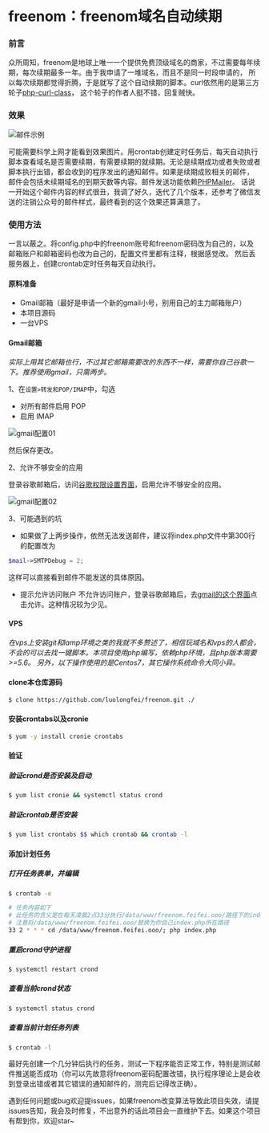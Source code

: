# freenom：freenom域名自动续期

### 前言
众所周知，freenom是地球上唯一一个提供免费顶级域名的商家，不过需要每年续期，每次续期最多一年。由于我申请了一堆域名，而且不是同一时段申请的，
所以每次续期都觉得折腾，于是就写了这个自动续期的脚本。curl依然用的是第三方轮子[php-curl-class](https://github.com/php-curl-class/php-curl-class)，
这个轮子的作者人挺不错，回复贼快。

### 效果
![邮件示例](https://raw.githubusercontent.com/luolongfei/freenom/master/mail/images/Snipaste_2018-08-13_15-58-52.png "邮件内容")

可能需要科学上网才能看到效果图片。用crontab创建定时任务后，每天自动执行脚本查看域名是否需要续期，有需要续期的就续期。无论是续期成功或者失败或者脚本执行出错，都会收到的程序发出的通知邮件。如果是续期成败相关的邮件，
邮件会包括未续期域名的到期天数等内容。邮件发送功能依赖[PHPMailer](https://github.com/PHPMailer/PHPMailer/)。
话说一开始这个邮件内容的样式很丑，我调了好久，迭代了几个版本，还参考了微信发送的注销公众号的邮件样式，最终看到的这个效果还算满意了。

### 使用方法
一言以蔽之。将config.php中的freenom账号和freenom密码改为自己的，以及邮箱账户和邮箱密码也改为自己的，配置文件里都有注释，根据感觉改。
然后丢服务器上，创建crontab定时任务每天自动执行。

#### 原料准备
- Gmail邮箱（最好是申请一个新的gmail小号，别用自己的主力邮箱账户）
- 本项目源码
- 一台VPS

#### Gmail邮箱
*实际上用其它邮箱也行，不过其它邮箱需要改的东西不一样，需要你自己谷歌一下。推荐使用gmail，只需两步。*

1、在`设置>转发和POP/IMAP`中，勾选
- 对所有邮件启用 POP 
- 启用 IMAP

![gmail配置01](https://raw.githubusercontent.com/luolongfei/freenom/master/mail/images/gmail01.png "gmail配置01")

然后保存更改。

2、允许不够安全的应用

登录谷歌邮箱后，访问[谷歌权限设置界面](https://myaccount.google.com/u/2/lesssecureapps?pli=1&pageId=none)，启用允许不够安全的应用。

![gmail配置02](https://raw.githubusercontent.com/luolongfei/freenom/master/mail/images/gmail02.png "gmail配置02")

3、可能遇到的坑
- 如果做了上两步操作，依然无法发送邮件，建议将index.php文件中第300行的配置改为
```php
$mail->SMTPDebug = 2;
```
这样可以直接看到邮件不能发送的具体原因。
- 提示允许访问账户
不允许访问账户，登录谷歌邮箱后，去[gmail的这个界面](https://accounts.google.com/b/0/DisplayUnlockCaptcha)点击允许。这种情况较为少见。

#### VPS
*在vps上安装git和lamp环境之类的我就不多赘述了，相信玩域名和vps的人都会，不会的可以去找一键脚本。本项目使用php编写，依赖php环境，且php版本需要>=5.6。
另外，以下操作使用的是Centos7，其它操作系统命令大同小异。*
#### clone本仓库源码
```bash
$ clone https://github.com/luolongfei/freenom.git ./
```
#### 安装crontabs以及cronie
```bash
$ yum -y install cronie crontabs
```
#### 验证
##### 验证crond是否安装及启动
```bash
$ yum list cronie && systemctl status crond
```
##### 验证crontab是否安装
```bash
$ yum list crontabs $$ which crontab && crontab -l
```
#### 添加计划任务
##### 打开任务表单，并编辑
```bash
$ crontab -e

# 任务内容如下
# 此任务的含义是在每天凌晨2点33分执行/data/www/freenom.feifei.ooo/路径下的index.php文件
# 注意将/data/www/freenom.feifei.ooo/替换为你自己index.php所在路径
33 2 * * * cd /data/www/freenom.feifei.ooo/; php index.php
```
##### 重启crond守护进程
```bash
$ systemctl restart crond
```
##### 查看当前crond状态
```bash
$ systemctl status crond
```
##### 查看当前计划任务列表
```bash
$ crontab -l
```
最好先创建一个几分钟后执行的任务，测试一下程序能否正常工作，特别是测试邮件推送能否成功（你可以先故意将freenom密码配置改错，执行程序理论上是会收到登录出错或者其它错误的通知邮件的，测完后记得改正确）。

遇到任何问题或bug欢迎提issues，如果freenom改变算法导致此项目失效，请提issues告知，我会及时修复，不出意外的话此项目会一直维护下去。如果这个项目有帮到你，欢迎star~

